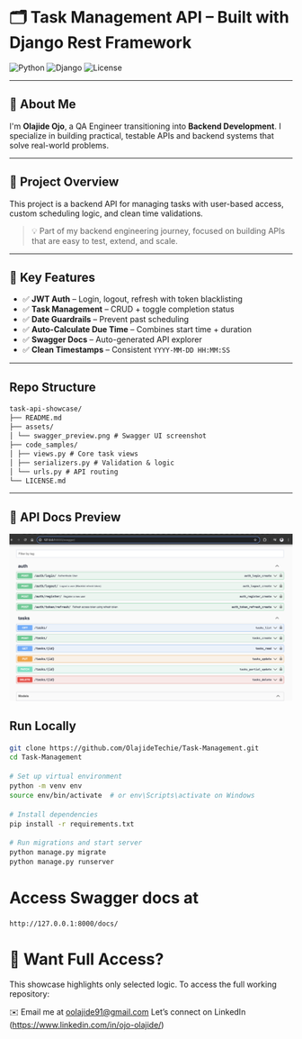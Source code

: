 # 🗂️ Task Management API – Built with Django Rest Framework

![Python](https://img.shields.io/badge/Python-3.10-blue)
![Django](https://img.shields.io/badge/Django-REST--Framework-green)
![License](https://img.shields.io/badge/License-MIT-lightgrey)

---

## 👋 About Me

I'm **Olajide Ojo**, a QA Engineer transitioning into **Backend Development**. I specialize in building practical, testable APIs and backend systems that solve real-world problems.

---

## 📌 Project Overview

This project is a backend API for managing tasks with user-based access, custom scheduling logic, and clean time validations.

> 💡 Part of my backend engineering journey, focused on building APIs that are easy to test, extend, and scale.

---

## 🚀 Key Features

- ✅ **JWT Auth** – Login, logout, refresh with token blacklisting
- ✅ **Task Management** – CRUD + toggle completion status
- ✅ **Date Guardrails** – Prevent past scheduling
- ✅ **Auto-Calculate Due Time** – Combines start time + duration
- ✅ **Swagger Docs** – Auto-generated API explorer
- ✅ **Clean Timestamps** – Consistent `YYYY-MM-DD HH:MM:SS`

---


## Repo Structure

```
task-api-showcase/
├── README.md
├── assets/
│ └── swagger_preview.png # Swagger UI screenshot
├── code_samples/
│ ├── views.py # Core task views
│ ├── serializers.py # Validation & logic
│ └── urls.py # API routing
└── LICENSE.md
```
---

## 📸 API Docs Preview

![Swagger Screenshot](Task-Management/assets/swagger_preview.png)


## Run Locally

```bash
git clone https://github.com/OlajideTechie/Task-Management.git
cd Task-Management

# Set up virtual environment
python -m venv env
source env/bin/activate  # or env\Scripts\activate on Windows

# Install dependencies
pip install -r requirements.txt

# Run migrations and start server
python manage.py migrate
python manage.py runserver
````

# Access Swagger docs at

```http://127.0.0.1:8000/docs/```


# 🔑 Want Full Access?
This showcase highlights only selected logic. To access the full working repository:

✉️ Email me at oolajide91@gmail.com
Let’s connect on LinkedIn (https://www.linkedin.com/in/ojo-olajide/)
